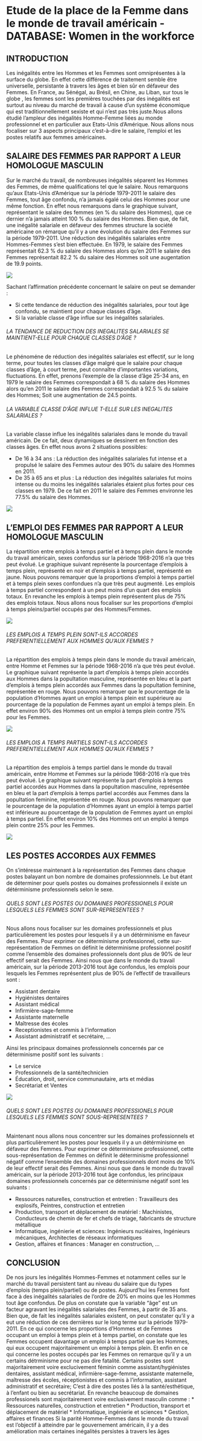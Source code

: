 # Etude de la place de la Femme dans le monde de travail américain - DATABASE: Women in the workforce


## INTRODUCTION

Les inégalités entre les Hommes et les Femmes sont omniprésentes à la
surface du globe. En effet cette différence de traitement semble être
universelle, persistante à travers les âges et bien sûr en défaveur des
Femmes. En France, au Sénégal, au Brésil, en Chine, au Liban, sur tous
le globe , les femmes sont les premières touchées par des inégalités est
surtout au niveau du marché de travail à cause d’un système économique
qui est traditionnellement sexiste et qui n’est pas très juste.Nous
allons étudié l’ampleur des inégalités Homme-Femme liées au monde
professionnel et en particulier aux Etats-Unis d’Amérique. Nous allons
nous focaliser sur 3 aspects principaux c’est-à-dire le salaire,
l’emploi et les postes relatifs aux femmes américaines.

## SALAIRE DES FEMMES PAR RAPPORT A LEUR HOMOLOGUE MASCULIN

Sur le marché du travail, de nombreuses inégalités séparent les Hommes
des Femmes, de même qualifications tel que le salaire. Nous remarquons
qu’aux Etats-Unis d’Amérique sur la période 1979-2011 le salaire des
Femmes, tout âge confondu, n’a jamais égalé celui des Hommes pour une
même fonction. En effet nous remarquons dans le graphique suivant,
représentant le salaire des femmes (en % du salaire des Hommes), que ce
dernier n’a jamais atteint 100 % du salaire des Hommes. Bien que, de
fait, une inégalité salariale en défaveur des femmes structure la
société américaine on rémarque qu’il y a une évolution du salaire des
Femmes sur la période 1979-2011. Une réduction des inégalités salariales
entre Hommes-Femmes s’est bien effectuée. En 1979, le salaire des Femmes
représentait 62.3 % du salaire des Hommes alors qu’en 2011 le salaire
des Femmes représentait 82.2 % du salaire des Hommes soit une
augentation de 19.9 points.

![](Exam_ALEXANDRE-MARIA_files/figure-gfm/unnamed-chunk-2-1.png)<!-- -->

Sachant l’affirmation précédente concernant le salaire on peut se
demander :

  - Si cette tendance de réduction des inégalités salariales, pour tout
    âge confondu, se maintient pour chaque classes d’âge.
  - Si la variable classe d’âge influe sur les inégalités salariales.

###### LA TENDANCE DE REDUCTION DES INEGALITES SALARIALES SE MAINTIENT-ELLE POUR CHAQUE CLASSES D’ÂGE ?

Le phénoméne de réduction des inégalités salariales est effectif, sur le
long terme, pour toutes les classes d’âge malgré que le salaire pour
chaque classes d’âge, à court terme, peut connaître d’importantes
variations, fluctuations. En effet, prenons l’exemple de la classe d’âge
25-34 ans, en 1979 le salaire des Femmes correspondait à 68 % du salaire
des Hommes alors qu’en 2011 le salaire des Femmes correspondait à 92.5 %
du salaire des Hommes; Soit une augmentation de 24.5 points.

###### LA VARIABLE CLASSE D’ÂGE INFLUE T-ELLE SUR LES INEGALITES SALARIALES ?

La variable classe influe les inégalités salariales dans le monde du
travail américain. De ce fait, deux dynamiques se dessinent en fonction
des classes âges. En effet nous avons 2 situations possibles:

  - De 16 à 34 ans : La réduction des inégalités salariales fut intense
    et a propulsé le salaire des Femmes autour des 90% du salaire des
    Hommes en 2011.
  - De 35 à 65 ans et plus : La réduction des inégalités salariales fut
    moins intense ou du moins les inégalités salariales étaient plus
    fortes pour ces classes en 1979. De ce fait en 2011 le salaire des
    Femmes environne les 77.5% du salaire des Hommes.

![](Exam_ALEXANDRE-MARIA_files/figure-gfm/unnamed-chunk-3-1.png)<!-- -->

## L’EMPLOI DES FEMMES PAR RAPPORT A LEUR HOMOLOGUE MASCULIN

La répartition entre emplois à temps partiel et à temps plein dans le
monde du travail américain, sexes confondus sur la période 1968-2016 n’a
que très peut évolué. Le graphique suivant représente la pourcentage
d’emplois à temps plein, représenté en noir et d’emplois à temps
partiel, représenté en jaune. Nous pouvons remarquer que la proportions
d’emploi à temps partiel et à temps plein sexes confondues n’a que très
peut augmenté. Les emplois à temps partiel correspondent à un peut moins
d’un quart des emplois totaux. En revanche les emplois à temps plein
représentent plus de 75% des emplois totaux. Nous allons nous focaliser
sur les proportions d’emploi à temps pleins/partiel occupés par des
Hommes/Femmes.

![](Exam_ALEXANDRE-MARIA_files/figure-gfm/unnamed-chunk-4-1.png)<!-- -->

###### LES EMPLOIS A TEMPS PLEIN SONT-ILS ACCORDES PREFERENTIELLEMENT AUX HOMMES QU’AUX FEMMES ?

La répartition des emplois à temps plein dans le monde du travail
américain, entre Homme et Femmes sur la période 1968-2016 n’a que très
peut évolué. Le graphique suivant représente la part d’emplois à temps
plein accordés aux Hommes dans la popultation masculine, représentée en
bleu et la part d’emplois à temps plein accordés aux Femmes dans la
popultation feminine, représentée en rouge. Nous pouvons remarquer que
le pourcentage de la population d’Hommes ayant un emploi à temps plein
est supérieure au pourcentage de la population de Femmes ayant un emploi
à temps plein. En effet environ 90% des Hommes ont un emploi à temps
plein contre 75% pour les Femmes.

![](Exam_ALEXANDRE-MARIA_files/figure-gfm/unnamed-chunk-5-1.png)<!-- -->

###### LES EMPLOIS A TEMPS PARTIELS SONT-ILS ACCORDES PREFERENTIELLEMENT AUX HOMMES QU’AUX FEMMES ?

La répartition des emplois à temps partiel dans le monde du travail
américain, entre Homme et Femmes sur la période 1968-2016 n’a que très
peut évolué. Le graphique suivant représente la part d’emplois à temps
partiel accordés aux Hommes dans la popultation masculine, représentée
en bleu et la part d’emplois à temps partiel accordés aux Femmes dans la
popultation feminine, représentée en rouge. Nous pouvons remarquer que
le pourcentage de la population d’Hommes ayant un emploi à temps partiel
est inférieure au pourcentage de la population de Femmes ayant un emploi
à temps partiel. En effet environ 10% des Hommes ont un emploi à temps
plein contre 25% pour les Femmes.

![](Exam_ALEXANDRE-MARIA_files/figure-gfm/unnamed-chunk-6-1.png)<!-- -->

## LES POSTES ACCORDES AUX FEMMES

On s’intéresse maintenant à la représentation des Femmes dans chaque
postes balayant un bon nombre de domaines professionnnels. Le but étant
de déterminer pour quels postes ou domaines professionnels il existe un
détérminisme professionnels selon le sexe.

###### QUELS SONT LES POSTES OU DOMAINES PROFESSIONELS POUR LESQUELS LES FEMMES SONT SUR-REPRESENTEES ?

Nous allons nous focaliser sur les domaines professionnels et plus
particulièrement les postes pour lesquels il y a un détérminisme en
faveur des Femmes. Pour exprimer ce déterminisme professionnel, cette
sur-représentation de Femmes on définit le déterminisme professionnel
positif comme l’ensemble des domaines professionnels dont plus de 90% de
leur effectif serait des Femmes. Ainsi nous que dans le monde du travail
américain, sur la période 2013-2016 tout âge confondus, les emplois pour
lesquels les Femmes représentent plus de 90% de l’effectif de
travailleurs sont :

  - Assistant dentaire
  - Hygiénistes dentaires
  - Assistant médical
  - Infirmière-sage-femme
  - Assistante maternelle
  - Maîtresse des écoles
  - Receptionistes et commis à l’information
  - Assistant administratif et secrétaire, …

Ainsi les principaux domaines professionnels concernés par ce
déterminisme positif sont les suivants :

  - Le service
  - Professionnels de la santé/technicien
  - Éducation, droit, service communautaire, arts et médias
  - Secrétariat et Ventes

![](Exam_ALEXANDRE-MARIA_files/figure-gfm/unnamed-chunk-7-1.png)<!-- -->

###### QUELS SONT LES POSTES OU DOMAINES PROFESSIONELS POUR LESQUELS LES FEMMES SONT SOUS-REPRESENTEES ?

Maintenant nous allons nous concentrer sur les domaines professionnels
et plus particulièrement les postes pour lesquels il y a un détérminisme
en défaveur des Femmes. Pour exprimer ce déterminisme professionnel,
cette sous-représentation de Femmes on définit le déterminisme
professionnel négatif comme l’ensemble des domaines professionnels dont
moins de 10% de leur effectif serait des Femmes. Ainsi nous que dans le
monde du travail américain, sur la période 2013-2016 tout âge confondus,
les principaux domaines professionnels concernés par ce déterminisme
négatif sont les suivants :

  - Ressources naturelles, construction et entretien : Travailleurs des
    explosifs, Peintres, construction et entretien
  - Production, transport et déplacement de matériel : Machinistes,
    Conducteurs de chemin de fer et chefs de triage, fabricants de
    structure métallique
  - Informatique, ingénierie et sciences: Ingénieurs nucléaires,
    Ingénieurs mécaniques, Architectes de réseaux informatiques
  - Gestion, affaires et finances : Manager en construction, …

## CONCLUSION

De nos jours les inégalités Hommes-Femmes et notamment celles sur le
marché du travail persistent tant au niveau du salaire que du types
d’emplois (temps plein/partiel) ou de postes. Aujourd’hui les Femmes
font face à des inégalités salariales de l’ordre de 20% en moins que les
Hommes tout âge confondus. De plus on constate que la variable “âge” est
un facteur agravant les inégalités salariales des Femmes, à partir de 35
ans. Bien que, de fait les inégalités salariales existent, on peut
constater qu’il y a eut une réduction de ces dernières sur le long terme
sur la période 1979-2011. En ce qui concerne les proportions d’Hommes et
de Femmes occupant un emploi à temps plein et à temps partiel, on
constate que les Femmes occupent davantage un emploi à temps partiel que
les Hommes, qui eux occupent majoritairement un emploi à temps plein. Et
enfin en ce qui concerne les postes occupés par les Femmes on remarque
qu’il y a un certains détrminisme pour ne pas dire fatalité. Certains
postes sont majoritairement voire exclucivement féminin comme
assistant/hygiénistes dentaires, assistant médical,
infirmière-sage-femme, assistante maternelle, maîtresse des écoles,
réceptionistes et commis à l’information, assistant administratif et
secrétaire; C’est à dire des postes liés à la santé/esthétique, à
l’enfant ou bien au secrétariat. En revanche beaucoup de domaines
professionels sont majoritairement voire exclusivement masculin comme :
\* Ressources naturelles, construction et entretien \* Production,
transport et déplacement de matériel \* Informatique, ingénierie et
sciences \* Gestion, affaires et finances Si la parité Homme-Femmes dans
le monde du travail est l’objectif à atteindre par le gouvernement
américain, il y a des amélioration mais certaines inégalités persistes
à travers les âges
